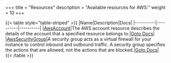 +++
title = "Resources"
description = "Available resources for AWS:"
weight = 10
+++



{{< table style="table-striped" >}}
|Name|Description|Docs|
|----------|----------|----------|
|[AwsAccount](/docs/aws/resources/awsaccount/)|The AWS account resource describes the details of the account that a specified resource belongs to.|[Goto Docs](/docs/aws/resources/awsaccount/)|
|[AwsSecurityGroup](/docs/aws/resources/awssecuritygroup/)|A security group acts as a virtual firewall for your instance to control inbound and outbound traffic. A security group specifies the actions that are allowed, not the actions that are blocked.|[Goto Docs](/docs/aws/resources/awssecuritygroup/)|
{{< /table >}}
